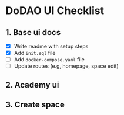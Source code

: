 # DoDAO UI Checklist

## 1. Base ui docs

- [x] Write readme with setup steps
- [x] Add `init.sql` file
- [ ] Add `docker-compose.yaml` file
- [ ] Update routes (e.g, homepage, space edit)

## 2. Academy ui

## 3. Create space
